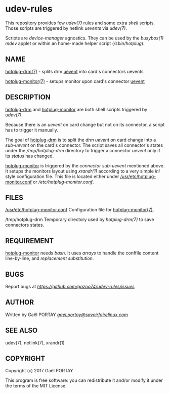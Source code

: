 # udev-rules

This repository provides few *udev(7)* rules and some extra *shell* scripts.
Those scripts are triggered by netlink *uevents* via *udev(7)*.

Scripts are *device-manager* agnostics. They can be used by the *busybox(1)*
*mdev* applet or within an home-made helper script (*/sbin/hotplug*).

## NAME

[hotplug-drm(7)](hotplug-drm.7.adoc) - splits drm [uevent](52-drm.rules#L15)
into card's connectors uevents

[hotplug-monitor(7)](hotplug-monitor.7.adoc) - setups monitor upon card's
connector [uevent](53-drm-connector.rules#L7)

## DESCRIPTION

[hotplug-drm](hotplug-drm) and [hotplug-monitor](hotplug-monitor) are both
shell scripts triggered by *udev(7)*.

Because there is an *uevent* on card change but not on its connector, a script
has to trigger it manually.

The goal of [hotplug-drm](hotplug-drm#L29-L50) is to split the *drm uevent* on
card change into a *sub-uevent* on the card's connector. The script saves all
connector's states under the */tmp/hotplug-drm* directory to trigger a connector
*uevent* only if its *status* has changed.

[hotplug-monitor](hotplug-monitor) is triggered by the *connector sub-uevent*
mentioned above. It setups the monitors layout using *xrandr(1)* according to a
very simple *ini* style configuration file. This file is located either under
[/usr/etc/hotplug-monitor.conf](hotplug-monitor.conf.sample) or
*/etc/hotplug-monitor.conf*.

## FILES

[/usr/etc/hotplug-monitor.conf](hotplug-monitor.conf.sample)
	Configuration file for [hotplug-monitor(7)](hotplug-monitor.conf.5.adoc).

/tmp/hotplug-drm
	Temporary directory used by *hotplug-drm(7)* to save connectors states.

## REQUIREMENT

[hotplug-monitor](hotplug-monitor#L28-L52) needs *bash*. It uses _arrays_ to
handle the conffile content line-by-line, and _replacement substitution_.

## BUGS

Report bugs at *https://github.com/gazoo74/udev-rules/issues*

## AUTHOR

Written by Gaël PORTAY *gael.portay@savoirfairelinux.com*

## SEE ALSO

udev(7), netlink(7), xrandr(1)

## COPYRIGHT

Copyright (c) 2017 Gaël PORTAY

This program is free software: you can redistribute it and/or modify it under
the terms of the MIT License.
